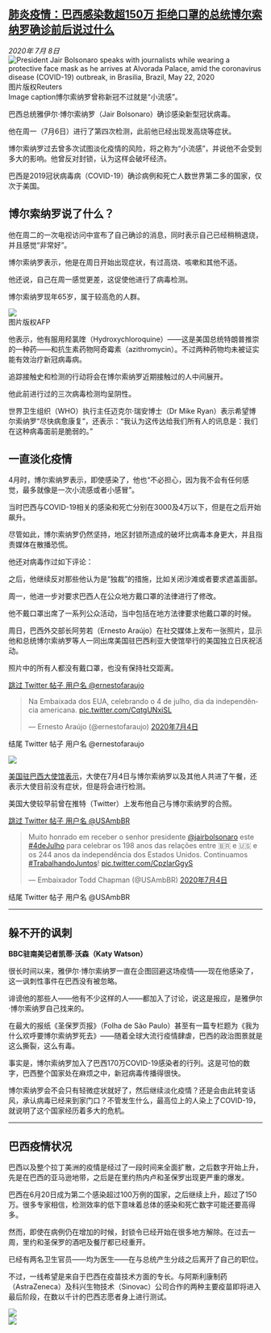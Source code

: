 <!--1594190726000-->
[肺炎疫情：巴西感染数超150万 拒绝口罩的总统博尔索纳罗确诊前后说过什么](http://www.bbc.com/zhongwen/simp/world-53330937)
------

<div><i>2020年 7月 8日</i></div><div><div class="story-body__inner" property="articleBody"><div class="media-landscape has-caption full-width lead"><span class="image-and-copyright-container"><img class="js-image-replace" alt="President Jair Bolsonaro speaks with journalists while wearing a protective face mask as he arrives at Alvorada Palace, amid the coronavirus disease (COVID-19) outbreak, in Brasilia, Brazil, May 22, 2020" src="https://images.weserv.nl/?url=ichef.bbci.co.uk/news/640/cpsprodpb/11DCE/production/_113266137_062324617.jpg"><span class="off-screen">图片版权</span><span class="story-image-copyright">Reuters</span></span><figcaption class="media-caption"><span class="off-screen">Image caption</span><span class="media-caption__text">博尔索纳罗曾称新冠不过就是“小流感”。</span></figcaption></div><p class="story-body__introduction">巴西总统雅伊尔·博尔索纳罗（Jair Bolsonaro）确诊感染新型冠状病毒。</p><div id="bbccom_mpu_3" class="bbccom_slot mpu-ad" aria-hidden="true"><div class="bbccom_advert"></div></div><p>他在周一（7月6日）进行了第四次检测，此前他已经出现发高烧等症状。</p><p>博尔索纳罗过去曾多次试图淡化疫情的风险，将之称为“小流感”，并说他不会受到多大的影响。他曾反对封锁，认为这样会破坏经济。</p><div id="bbccom_mpu_1_2" class="bbccom_slot mpu-ad" aria-hidden="true"><div class="bbccom_advert"></div></div><p>巴西是2019冠状病毒病（COVID-19）确诊病例和死亡人数世界第二多的国家，仅次于美国。</p><h2 class="story-body__crosshead">博尔索纳罗说了什么？</h2><p>他在周二的一次电视访问中宣布了自己确诊的消息，同时表示自己已经稍稍退烧，并且感觉“非常好”。</p><p>博尔索纳罗表示，他是在周日开始出现症状，有过高烧、咳嗽和其他不适。</p><p>他还说，自己在周一感觉更差，这促使他进行了病毒检测。</p><p>博尔索纳罗现年65岁，属于较高危的人群。</p><div class="media-landscape no-caption full-width"><span class="image-and-copyright-container"><img src="https://images.weserv.nl/?url=ichef.bbci.co.uk/news/640/cpsprodpb/F859/production/_113277536_062333257.jpg"><br><span class="off-screen">图片版权</span><span class="story-image-copyright">AFP</span></span></div><p>他表示，他有服用羟氯喹（Hydroxychloroquine）——这是美国总统特朗普推崇的一种药——和抗生素药物阿奇霉素（azithromycin）。不过两种药物均未被证实能有效治疗新冠病毒病。</p><p>追踪接触史和检测的行动将会在博尔索纳罗近期接触过的人中间展开。</p><p>他此前进行过的三次病毒检测均呈阴性。</p><p>世界卫生组织（WHO）执行主任迈克尔·瑞安博士（Dr Mike Ryan）表示希望博尔索纳罗“尽快病愈康复”，还表示：“我认为这传达给我们所有人的讯息是：我们在这种病毒面前是脆弱的。”</p><h2 class="story-body__crosshead">一直淡化疫情</h2><p>4月时，博尔索纳罗表示，即使感染了，他也“不必担心，因为我不会有任何感觉，最多就像是一次小流感或者小感冒”。</p><p>当时巴西与COVID-19相关的感染和死亡分别在3000及4万以下，但是在之后开始飙升。</p><p>尽管如此，博尔索纳罗仍然坚持，地区封锁所造成的破坏比病毒本身更大，并且指责媒体在散播恐慌。</p><p>他还对病毒作过如下评论：</p><p>之后，他继续反对那些他认为是“独裁”的措施，比如关闭沙滩或者要求遮盖面部。</p><p>周一，他进一步对要求巴西人在公众地方戴口罩的法律进行了修改。</p><p>他不戴口罩出席了一系列公众活动，当中包括在地方法律要求他戴口罩的时候。</p><p>周日，巴西外交部长阿劳若（Ernesto Araújo）在社交媒体上发布一张照片，显示他和总统博尔索纳罗等人一同出席美国驻巴西利亚大使馆举行的美国独立日庆祝活动。</p><p>照片中的所有人都没有戴口罩，也没有保持社交距离。</p><div class="social-embed"><div class="social-embed-post social-embed-twitter"><div class="embed embed-twitter"><div class="embed-region" role="region" aria-label="Twitter 用户名 @ernestofaraujo"><a class="off-screen jump-link" href="#jump-linkhttps://twitter.com/ernestofaraujo/status/1279475037574176768">跳过 Twitter 帖子  用户名 @ernestofaraujo</a><div class="twitter-wrap"><blockquote class="twitter-tweet" data-lang="zh-cn"><p lang="pt" dir="ltr">Na Embaixada dos EUA, celebrando o 4 de julho, dia da independência americana. <a href="https://t.co/CqtgUNxiSL">pic.twitter.com/CqtgUNxiSL</a></p>&mdash; Ernesto Araújo (@ernestofaraujo) <a href="https://twitter.com/ernestofaraujo/status/1279475037574176768?ref_src=twsrc%5Etfw">2020年7月4日</a></blockquote></div><p class="off-screen" id="jump-linkhttps://twitter.com/ernestofaraujo/status/1279475037574176768" tabindex="-1">结尾 Twitter 帖子  用户名 @ernestofaraujo</p></div></div></div></div><div class="media-landscape no-caption full-width"><span class="image-and-copyright-container"><img src="https://images.weserv.nl/?url=ichef.bbci.co.uk/news/640/cpsprodpb/604B/production/_97415642_007_in_numbers_624.png"><br></span></div><p><a href="https://twitter.com/EmbaixadaEUA/status/1280315993844322305" class="story-body__link-external">美国驻巴西大使馆表示</a>，大使在7月4日与博尔索纳罗以及其他人共进了午餐，还表示大使目前没有症状，但是将会进行检测。</p><p>美国大使较早前曾在推特（Twitter）上发布他自己与博尔索纳罗的合照。</p><div class="social-embed"><div class="social-embed-post social-embed-twitter"><div class="embed embed-twitter"><div class="embed-region" role="region" aria-label="Twitter 用户名 @USAmbBR"><a class="off-screen jump-link" href="#jump-linkhttps://twitter.com/USAmbBR/status/1279549386637410305">跳过 Twitter 帖子  用户名 @USAmbBR</a><div class="twitter-wrap"><blockquote class="twitter-tweet" data-lang="zh-cn"><p lang="pt" dir="ltr">Muito honrado em receber o senhor presidente <a href="https://twitter.com/jairbolsonaro?ref_src=twsrc%5Etfw">@jairbolsonaro</a> este <a href="https://twitter.com/hashtag/4deJulho?src=hash&amp;ref_src=twsrc%5Etfw">#4deJulho</a> para celebrar os 198 anos das relações entre 🇧🇷 e 🇺🇸 e os 244 anos da independência dos Estados Unidos. Continuamos <a href="https://twitter.com/hashtag/TrabalhandoJuntos?src=hash&amp;ref_src=twsrc%5Etfw">#TrabalhandoJuntos</a>! <a href="https://t.co/CpzlarGgyS">pic.twitter.com/CpzlarGgyS</a></p>&mdash; Embaixador Todd Chapman (@USAmbBR) <a href="https://twitter.com/USAmbBR/status/1279549386637410305?ref_src=twsrc%5Etfw">2020年7月4日</a></blockquote></div><p class="off-screen" id="jump-linkhttps://twitter.com/USAmbBR/status/1279549386637410305" tabindex="-1">结尾 Twitter 帖子  用户名 @USAmbBR</p></div></div></div></div><hr class="story-body__line"><h2 class="story-body__crosshead">躲不开的讽刺</h2><p><strong>BBC驻南美记者凯蒂·沃森（Katy Watson）</strong></p><p>很长时间以来，雅伊尔·博尔索纳罗一直在企图回避这场疫情——现在他感染了，这一讽刺性事件在巴西没有被忽略。</p><p>诽谤他的那些人——他有不少这样的人——都加入了讨论，说这是报应，是雅伊尔·博尔索纳罗自己找来的。</p><p>在最大的报纸《圣保罗页报》（Folha de São Paulo）甚至有一篇专栏题为《我为什么欢呼要博尔索纳罗死去》——随着全球大流行疫情肆虐，巴西的政治图景就是这么撕裂，这么有毒。</p><p>事实是，博尔索纳罗加入了巴西170万COVID-19感染者的行列。这是可怕的数字，巴西整个国家处在麻烦之中，新冠病毒传播得很快。</p><p>博尔索纳罗会不会只有轻微症状就好了，然后继续淡化疫情？还是会由此转变话风，承认病毒已经来到家门口？不管发生什么，最高位上的人染上了COVID-19，就说明了这个国家经历着多大的危机。</p><hr class="story-body__line"><h2 class="story-body__crosshead">巴西疫情状况</h2><p>巴西以及整个拉丁美洲的疫情是经过了一段时间来全面扩散，之后数字开始上升，先是在巴西的亚马逊地带，之后是在里约热内卢和圣保罗出现更严重的爆发。</p><p>巴西在6月20日成为第二个感染超过100万例的国家，之后继续上升，超过了150万。很多专家相信，检测效率的低下意味着总体的感染和死亡数字可能还要高得多。</p><p>然而，即使在病例仍在增加的时候，封锁令已经开始在很多地方解除。在过去一周，里约和圣保罗的酒吧及餐厅都已经重开。</p><p>已经有两名卫生官员——均为医生——在与总统产生分歧之后离开了自己的职位。</p><p>不过，一线希望是来自于巴西在疫苗技术方面的专长。与阿斯利康制药（AstraZeneca）及科兴生物技术（Sinovac）公司合作的两种主要疫苗即将进入最后阶段，在数以千计的巴西志愿者身上进行测试。</p><div class="media-landscape no-caption full-width"><span class="image-and-copyright-container"><img src="https://images.weserv.nl/?url=ichef.bbci.co.uk/news/640/cpsprodpb/64DC/production/_111202852_cps_web_banner_top_640x3-nc.png"><br></span></div><div class="media-landscape no-caption full-width"><span class="image-and-copyright-container"><img src="https://images.weserv.nl/?url=ichef.bbci.co.uk/news/640/cpsprodpb/D7D8/production/_111165255_cps_web_banner_bottom_640x3-nc.png"><br></span></div></div></div>
